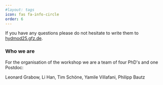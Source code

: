 ```yaml
---
#layout: tags
icon: fas fa-info-circle
order: 6
---
```


If you have any questions please do not hesitate to write them to [hydmod25.gfz.de](mailto:hydmod25@gfz.de).

### Who we are

For the organisation of the workshop we are a team of four PhD's and one Postdoc: 

Leonard Grabow, Li Han, Tim Schöne, Yamile Villafani, Philipp Bautz